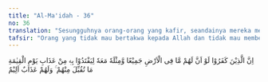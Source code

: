 ```yaml
---
title: "Al-Ma'idah - 36"
no: 36
translation: "Sesungguhnya orang-orang yang kafir, seandainya mereka memiliki segala apa yang ada di bumi dan ditambah dengan sebanyak itu (lagi) untuk menebus diri mereka dari azab pada hari Kiamat, niscaya semua (tebusan) itu tidak akan diterima dari mereka. Mereka (tetap) mendapat azab yang pedih."
tafsir: "Orang yang tidak mau bertakwa kepada Allah dan tidak mau membersihkan dirinya dari dosa-dosa yang diperbuatnya, serta tetap di dalam kekafiran mengingkari ketuhanan Allah lalu menyembah selain Allah dan sampai mati mereka tidak bertobat, maka di hari Kiamat mereka nanti akan menyesal. Sekiranya semua yang ada di bumi ini adalah miliknya bahkan ditambah lagi sebanyak itu pula, dan ingin melepaskan diri dari azab yang menimpanya, maka semuanya itu tidak akan diterima-Nya.\n\nDi dalam satu hadis Nabi Muhammad bersabda: \n\nDidatangkan seorang kafir di hari kiamat dan dikatakan kepadanya \"Sekiranya engkau memiliki emas sepenuh bumi ini, apakah engkau ingin menjadikannya tebusan (atas siksa yang akan kamu terima). Ia menjawab Ya saya ingin.\" (Riwayat al-Bukhari dari Anas r.a.).\n\nTetapi apa boleh buat, nasi telah menjadi bubur. Bagaimanapun juga keinginan mereka, tidak akan diterima dan tetap akan menjalani hukuman berupa siksaan yang amat pedih, karena di akhirat tidak mungkin dosa itu dapat ditebus dengan harta benda. Tetapi jika bertobat di masa hidupnya dan membersihkan diri dengan amal saleh, maka Allah akan menerima tobatnya."
---
```


اِنَّ الَّذِيْنَ كَفَرُوْا لَوْ اَنَّ لَهُمْ مَّا فِى الْاَرْضِ جَمِيْعًا وَّمِثْلَهٗ مَعَهٗ لِيَفْتَدُوْا بِهٖ مِنْ عَذَابِ يَوْمِ الْقِيٰمَةِ مَا تُقُبِّلَ مِنْهُمْ ۚ وَلَهُمْ عَذَابٌ اَلِيْمٌ
